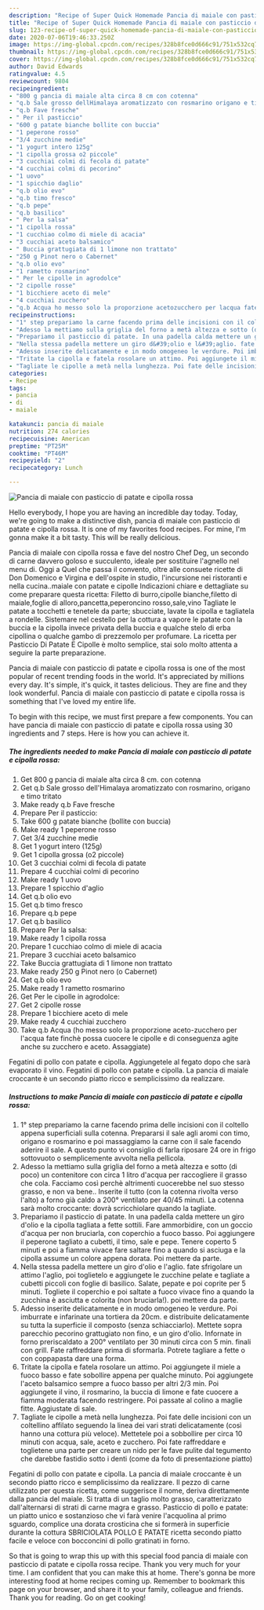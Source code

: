 ```yaml
---
description: "Recipe of Super Quick Homemade Pancia di maiale con pasticcio di patate e cipolla rossa"
title: "Recipe of Super Quick Homemade Pancia di maiale con pasticcio di patate e cipolla rossa"
slug: 123-recipe-of-super-quick-homemade-pancia-di-maiale-con-pasticcio-di-patate-e-cipolla-rossa
date: 2020-07-06T19:46:33.250Z
image: https://img-global.cpcdn.com/recipes/328b8fce0d666c91/751x532cq70/pancia-di-maiale-con-pasticcio-di-patate-e-cipolla-rossa-recipe-main-photo.jpg
thumbnail: https://img-global.cpcdn.com/recipes/328b8fce0d666c91/751x532cq70/pancia-di-maiale-con-pasticcio-di-patate-e-cipolla-rossa-recipe-main-photo.jpg
cover: https://img-global.cpcdn.com/recipes/328b8fce0d666c91/751x532cq70/pancia-di-maiale-con-pasticcio-di-patate-e-cipolla-rossa-recipe-main-photo.jpg
author: David Edwards
ratingvalue: 4.5
reviewcount: 9804
recipeingredient:
- "800 g pancia di maiale alta circa 8 cm con cotenna"
- "q.b Sale grosso dellHimalaya aromatizzato con rosmarino origano e timo tritato"
- "q.b Fave fresche"
- " Per il pasticcio"
- "600 g patate bianche bollite con buccia"
- "1 peperone rosso"
- "3/4 zucchine medie"
- "1 yogurt intero 125g"
- "1 cipolla grossa o2 piccole"
- "3 cucchiai colmi di fecola di patate"
- "4 cucchiai colmi di pecorino"
- "1 uovo"
- "1 spicchio daglio"
- "q.b olio evo"
- "q.b timo fresco"
- "q.b pepe"
- "q.b basilico"
- " Per la salsa"
- "1 cipolla rossa"
- "1 cucchiao colmo di miele di acacia"
- "3 cucchiai aceto balsamico"
- " Buccia grattugiata di 1 limone non trattato"
- "250 g Pinot nero o Cabernet"
- "q.b olio evo"
- "1 rametto rosmarino"
- " Per le cipolle in agrodolce"
- "2 cipolle rosse"
- "1 bicchiere aceto di mele"
- "4 cucchiai zucchero"
- "q.b Acqua ho messo solo la proporzione acetozucchero per lacqua fate finch possa cuocere le cipolle e di conseguenza agite anche su zucchero e aceto Assaggiate"
recipeinstructions:
- "1° step prepariamo la carne facendo prima delle incisioni con il coltello appena superficiali sulla cotenna. Prepararsi il sale agli aromi con timo, origano e rosmarino e poi massaggiamo la carne con il sale facendo aderire il sale. A questo punto vi consiglio di farla riposare 24 ore in frigo sottovuoto o semplicemente avvolta nella pellicola."
- "Adesso la mettiamo sulla griglia del forno a metà altezza e sotto (di poco) un contenitore con circa 1 litro d&#39;acqua per raccogliere il grasso che cola. Facciamo così perchè altrimenti cuocerebbe nel suo stesso grasso, e non va bene.. Inserite il tutto (con la cotenna rivolta verso l&#39;alto) a forno già caldo a 200° ventilato per 40/45 minuti. La cotenna sarà molto croccante: dovrà scricchiolare quando la tagliate."
- "Prepariamo il pasticcio di patate. In una padella calda mettere un giro d&#39;olio e la cipolla tagliata a fette sottili. Fare ammorbidire, con un goccio d&#39;acqua per non bruciarla, con coperchio a fuoco basso. Poi aggiungere il peperone tagliato a cubetti, il timo, sale e pepe. Tenere coperto 5 minuti e poi a fiamma vivace fare saltare fino a quando si asciuga e la cipolla assume un colore appena dorata. Poi mettere da parte."
- "Nella stessa padella mettere un giro d&#39;olio e l&#39;aglio. fate sfrigolare un attimo l&#39;aglio, poi toglietelo e aggiungete le zucchine pelate e tagliate a cubetti piccoli con foglie di basilico. Salate, pepate e poi coprite per 5 minuti. Togliete il coperchio e poi saltate a fuoco vivace fino a quando la zucchina è asciutta e colorita (non bruciarla!). poi mettere da parte."
- "Adesso inserite delicatamente e in modo omogeneo le verdure. Poi imburrate e infarinate una tortiera da 20cm. e distribuite delicatamente su tutta la superficie il composto (senza schiacciarlo). Mettete sopra parecchio pecorino grattugiato non fino, e un giro d&#39;olio. Infornate in forno preriscaldato a 200° ventilato per 30 minuti circa con 5 min. finali con grill. Fate raffreddare prima di sformarla. Potrete tagliare a fette o con coppapasta dare una forma."
- "Tritate la cipolla e fatela rosolare un attimo. Poi aggiungete il miele a fuoco basso e fate sobollire appena per qualche minuto. Poi aggiungete l&#39;aceto balsamico sempre a fuoco basso per altri 2/3 min. Poi aggiungete il vino, il rosmarino, la buccia di limone e fate cuocere a fiamma moderata facendo restringere. Poi passate al colino a maglie fitte. Aggiustate di sale."
- "Tagliate le cipolle a metà nella lunghezza. Poi fate delle incisioni con un coltellino affilato seguendo la linea dei vari strati delicatamente (così hanno una cottura più veloce). Mettetele poi a sobbollire per circa 10 minuti con acqua, sale, aceto e zucchero. Poi fate raffreddare e toglietene una parte per creare un nido per le fave pulite dal tegumento che darebbe fastidio sotto i denti (come da foto di presentazione piatto)"
categories:
- Recipe
tags:
- pancia
- di
- maiale

katakunci: pancia di maiale 
nutrition: 274 calories
recipecuisine: American
preptime: "PT25M"
cooktime: "PT46M"
recipeyield: "2"
recipecategory: Lunch

---
```



![Pancia di maiale con pasticcio di patate e cipolla rossa](https://img-global.cpcdn.com/recipes/328b8fce0d666c91/751x532cq70/pancia-di-maiale-con-pasticcio-di-patate-e-cipolla-rossa-recipe-main-photo.jpg)

Hello everybody, I hope you are having an incredible day today. Today, we're going to make a distinctive dish, pancia di maiale con pasticcio di patate e cipolla rossa. It is one of my favorites food recipes. For mine, I'm gonna make it a bit tasty. This will be really delicious.

Pancia di maiale con cipolla rossa e fave del nostro Chef Deg, un secondo di carne davvero goloso e succulento, ideale per sostituire l&#39;agnello nel menu di. Oggi a Quel che passa il convento, oltre alle consuete ricette di Don Domenico e Virgina e dell&#39;ospite in studio, l&#39;incursione nei ristoranti e nella cucina..maiale con patate e cipolle Indicazioni chiare e dettagliate su come preparare questa ricetta: Filetto di burro,cipolle bianche,filetto di maiale,foglie di alloro,pancetta,peperoncino rosso,sale,vino Tagliate le patate a tocchetti e tenetele da parte; sbucciate, lavate la cipolla e tagliatela a rondelle. Sistemare nel cestello per la cottura a vapore le patate con la buccia e la cipolla invece privata della buccia e qualche stelo di erba cipollina o qualche gambo di prezzemolo per profumare. La ricetta per Pasticcio Di Patate E Cipolle è molto semplice, stai solo molto attenta a seguire la parte preparazione.

Pancia di maiale con pasticcio di patate e cipolla rossa is one of the most popular of recent trending foods in the world. It's appreciated by millions every day. It's simple, it's quick, it tastes delicious. They are fine and they look wonderful. Pancia di maiale con pasticcio di patate e cipolla rossa is something that I've loved my entire life.


To begin with this recipe, we must first prepare a few components. You can have pancia di maiale con pasticcio di patate e cipolla rossa using 30 ingredients and 7 steps. Here is how you can achieve it.

<!--inarticleads1-->

##### The ingredients needed to make Pancia di maiale con pasticcio di patate e cipolla rossa:

1. Get 800 g pancia di maiale alta circa 8 cm. con cotenna
1. Get q.b Sale grosso dell&#39;Himalaya aromatizzato con rosmarino, origano e timo tritato
1. Make ready q.b Fave fresche
1. Prepare  Per il pasticcio:
1. Take 600 g patate bianche (bollite con buccia)
1. Make ready 1 peperone rosso
1. Get 3/4 zucchine medie
1. Get 1 yogurt intero (125g)
1. Get 1 cipolla grossa (o2 piccole)
1. Get 3 cucchiai colmi di fecola di patate
1. Prepare 4 cucchiai colmi di pecorino
1. Make ready 1 uovo
1. Prepare 1 spicchio d&#39;aglio
1. Get q.b olio evo
1. Get q.b timo fresco
1. Prepare q.b pepe
1. Get q.b basilico
1. Prepare  Per la salsa:
1. Make ready 1 cipolla rossa
1. Prepare 1 cucchiao colmo di miele di acacia
1. Prepare 3 cucchiai aceto balsamico
1. Take  Buccia grattugiata di 1 limone non trattato
1. Make ready 250 g Pinot nero (o Cabernet)
1. Get q.b olio evo
1. Make ready 1 rametto rosmarino
1. Get  Per le cipolle in agrodolce:
1. Get 2 cipolle rosse
1. Prepare 1 bicchiere aceto di mele
1. Make ready 4 cucchiai zucchero
1. Take q.b Acqua (ho messo solo la proporzione aceto-zucchero per l&#39;acqua fate finchè possa cuocere le cipolle e di conseguenza agite anche su zucchero e aceto. Assaggiate)


Fegatini di pollo con patate e cipolla. Aggiungetele al fegato dopo che sarà evaporato il vino. Fegatini di pollo con patate e cipolla. La pancia di maiale croccante è un secondo piatto ricco e semplicissimo da realizzare. 

<!--inarticleads2-->

##### Instructions to make Pancia di maiale con pasticcio di patate e cipolla rossa:

1. 1° step prepariamo la carne facendo prima delle incisioni con il coltello appena superficiali sulla cotenna. Prepararsi il sale agli aromi con timo, origano e rosmarino e poi massaggiamo la carne con il sale facendo aderire il sale. A questo punto vi consiglio di farla riposare 24 ore in frigo sottovuoto o semplicemente avvolta nella pellicola.
1. Adesso la mettiamo sulla griglia del forno a metà altezza e sotto (di poco) un contenitore con circa 1 litro d&#39;acqua per raccogliere il grasso che cola. Facciamo così perchè altrimenti cuocerebbe nel suo stesso grasso, e non va bene.. Inserite il tutto (con la cotenna rivolta verso l&#39;alto) a forno già caldo a 200° ventilato per 40/45 minuti. La cotenna sarà molto croccante: dovrà scricchiolare quando la tagliate.
1. Prepariamo il pasticcio di patate. In una padella calda mettere un giro d&#39;olio e la cipolla tagliata a fette sottili. Fare ammorbidire, con un goccio d&#39;acqua per non bruciarla, con coperchio a fuoco basso. Poi aggiungere il peperone tagliato a cubetti, il timo, sale e pepe. Tenere coperto 5 minuti e poi a fiamma vivace fare saltare fino a quando si asciuga e la cipolla assume un colore appena dorata. Poi mettere da parte.
1. Nella stessa padella mettere un giro d&#39;olio e l&#39;aglio. fate sfrigolare un attimo l&#39;aglio, poi toglietelo e aggiungete le zucchine pelate e tagliate a cubetti piccoli con foglie di basilico. Salate, pepate e poi coprite per 5 minuti. Togliete il coperchio e poi saltate a fuoco vivace fino a quando la zucchina è asciutta e colorita (non bruciarla!). poi mettere da parte.
1. Adesso inserite delicatamente e in modo omogeneo le verdure. Poi imburrate e infarinate una tortiera da 20cm. e distribuite delicatamente su tutta la superficie il composto (senza schiacciarlo). Mettete sopra parecchio pecorino grattugiato non fino, e un giro d&#39;olio. Infornate in forno preriscaldato a 200° ventilato per 30 minuti circa con 5 min. finali con grill. Fate raffreddare prima di sformarla. Potrete tagliare a fette o con coppapasta dare una forma.
1. Tritate la cipolla e fatela rosolare un attimo. Poi aggiungete il miele a fuoco basso e fate sobollire appena per qualche minuto. Poi aggiungete l&#39;aceto balsamico sempre a fuoco basso per altri 2/3 min. Poi aggiungete il vino, il rosmarino, la buccia di limone e fate cuocere a fiamma moderata facendo restringere. Poi passate al colino a maglie fitte. Aggiustate di sale.
1. Tagliate le cipolle a metà nella lunghezza. Poi fate delle incisioni con un coltellino affilato seguendo la linea dei vari strati delicatamente (così hanno una cottura più veloce). Mettetele poi a sobbollire per circa 10 minuti con acqua, sale, aceto e zucchero. Poi fate raffreddare e toglietene una parte per creare un nido per le fave pulite dal tegumento che darebbe fastidio sotto i denti (come da foto di presentazione piatto)


Fegatini di pollo con patate e cipolla. La pancia di maiale croccante è un secondo piatto ricco e semplicissimo da realizzare. Il pezzo di carne utilizzato per questa ricetta, come suggerisce il nome, deriva direttamente dalla pancia del maiale. Si tratta di un taglio molto grasso, caratterizzato dall&#39;alternarsi di strati di carne magra e grasso. Pasticcio di pollo e patate: un piatto unico e sostanzioso che vi farà venire l&#39;acquolina al primo sguardo, complice una dorata crosticina che si formerà in superficie durante la cottura SBRICIOLATA POLLO E PATATE ricetta secondo piatto facile e veloce con bocconcini di pollo gratinati in forno. 

So that is going to wrap this up with this special food pancia di maiale con pasticcio di patate e cipolla rossa recipe. Thank you very much for your time. I am confident that you can make this at home. There's gonna be more interesting food at home recipes coming up. Remember to bookmark this page on your browser, and share it to your family, colleague and friends. Thank you for reading. Go on get cooking!
